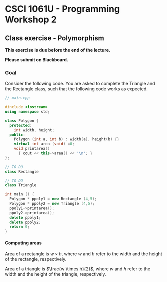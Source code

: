 # CSCI 1061U - Programming Workshop 2

## Class exercise - Polymorphism

**This exercise is due before the end of the lecture.**

**Please submit on Blackboard.**

### Goal

Consider the following code.  You are asked to complete the Triangle and the Rectangle class, such that the following code works as expected.

~~~cpp
// main.cpp

#include <iostream>
using namespace std;

class Polygon {
  protected:
    int width, height;
  public:
    Polygon (int a, int b) : width(a), height(b) {}
    virtual int area (void) =0;
    void printarea()
      { cout << this->area() << '\n'; }
};

// TO DO
class Rectangle

// TO DO
class Triangle

int main () {
  Polygon * ppoly1 = new Rectangle (4,5);
  Polygon * ppoly2 = new Triangle (4,5);
  ppoly1->printarea();
  ppoly2->printarea();
  delete ppoly1;
  delete ppoly2;
  return 0;
}
~~~

#### Computing areas

Area of a rectangle is $w \times h$, where $w$ and $h$ refer to the width and the height of the rectangle, respectively.

Area of a triangle is $\frac{w \times h}{2}$, where $w$ and $h$ refer to the width and the height of the triangle, respectively.
